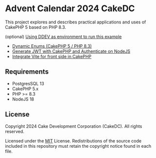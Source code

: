# Advent Calendar 2024 CakeDC

This project explores and describes practical applications and uses of CakePHP 5 based on PHP 8.3.

(optional) [Using DDEV as environment to run this example](Documentation/Using-DDEV.md)

* [Dynamic Enums (CakePHP 5 / PHP 8.3)](Documentation/CakePHP-Enums.md)
* [Generate JWT with CakePHP and Authenticate on NodeJS](Documentation/CakePHP-JWT.md)
* [Integrate Vite for front side in CakePHP](Documentation/CakePHP-Vite-Integration.md)

Requirements
------------

* PostgresSQL 13
* CakePHP 5.x
* PHP >= 8.3
* NodeJS 18

License
-------

Copyright 2024 Cake Development Corporation (CakeDC). All rights reserved.

Licensed under the [MIT](http://www.opensource.org/licenses/mit-license.php) License. Redistributions of the source code included in this repository must retain the copyright notice found in each file.



